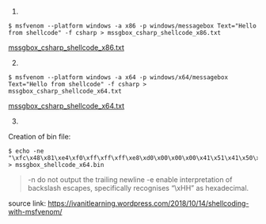 1.
```
$ msfvenom --platform windows -a x86 -p windows/messagebox Text="Hello from shellcode" -f csharp > mssgbox_csharp_shellcode_x86.txt
```
[mssgbox_csharp_shellcode_x86.txt](https://github.com/reveng007/Executable_Files/blob/main/dotNETbinaries/mssgbox_csharp_shellcode_x86.txt)

2.
```
$ msfvenom --platform windows -a x64 -p windows/x64/messagebox Text="Hello from shellcode" -f csharp > mssgbox_csharp_shellcode_x64.txt
```
[mssgbox_csharp_shellcode_x64.txt](https://github.com/reveng007/Executable_Files/blob/main/dotNETbinaries/mssgbox_csharp_shellcode_x64.txt)

3.
Creation of bin file:
```
$ echo -ne "\xfc\x48\x81\xe4\xf0\xff\xff\xff\xe8\xd0\x00\x00\x00\x41\x51\x41\x50\x52\x51\x56\x48\x31\xd2\x65\x48\x8b\x52\x60\x3e\x48\x8b\x52\x18\x3e\x48\x8b\x52\x20\x3e\x48\x8b\x72\x50\x3e\x48\x0f\xb7\x4a\x4a\x4d\x31\xc9\x48\x31\xc0\xac\x3c\x61\x7c\x02\x2c\x20\x41\xc1\xc9\x0d\x41\x01\xc1\xe2\xed\x52\x41\x51\x3e\x48\x8b\x52\x20\x3e\x8b\x42\x3c\x48\x01\xd0\x3e\x8b\x80\x88\x00\x00\x00\x48\x85\xc0\x74\x6f\x48\x01\xd0\x50\x3e\x8b\x48\x18\x3e\x44\x8b\x40\x20\x49\x01\xd0\xe3\x5c\x48\xff\xc9\x3e\x41\x8b\x34\x88\x48\x01\xd6\x4d\x31\xc9\x48\x31\xc0\xac\x41\xc1\xc9\x0d\x41\x01\xc1\x38\xe0\x75\xf1\x3e\x4c\x03\x4c\x24\x08\x45\x39\xd1\x75\xd6\x58\x3e\x44\x8b\x40\x24\x49\x01\xd0\x66\x3e\x41\x8b\x0c\x48\x3e\x44\x8b\x40\x1c\x49\x01\xd0\x3e\x41\x8b\x04\x88\x48\x01\xd0\x41\x58\x41\x58\x5e\x59\x5a\x41\x58\x41\x59\x41\x5a\x48\x83\xec\x20\x41\x52\xff\xe0\x58\x41\x59\x5a\x3e\x48\x8b\x12\xe9\x49\xff\xff\xff\x5d\x49\xc7\xc1\x00\x00\x00\x00\x3e\x48\x8d\x95\xfe\x00\x00\x00\x3e\x4c\x8d\x85\x13\x01\x00\x00\x48\x31\xc9\x41\xba\x45\x83\x56\x07\xff\xd5\x48\x31\xc9\x41\xba\xf0\xb5\xa2\x56\xff\xd5\x48\x65\x6c\x6c\x6f\x20\x66\x72\x6f\x6d\x20\x73\x68\x65\x6c\x6c\x63\x6f\x64\x65\x00\x4d\x65\x73\x73\x61\x67\x65\x42\x6f\x78\x00" > mssgbox_shellcode_x64.bin
```
> -n do not output the trailing newline
> -e enable interpretation of backslash escapes, specifically recognises “\xHH” as hexadecimal.

source link: https://ivanitlearning.wordpress.com/2018/10/14/shellcoding-with-msfvenom/
